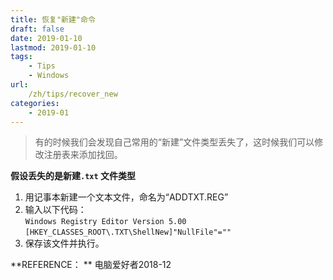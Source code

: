```yaml
---
title: 恢复"新建"命令
draft: false
date: 2019-01-10
lastmod: 2019-01-10
tags:
    - Tips
    - Windows
url:
    /zh/tips/recover_new
categories:
    - 2019-01
---
```


> 有的时候我们会发现自己常用的“新建”文件类型丢失了，这时候我们可以修改注册表来添加找回。

**假设丢失的是新建`.txt` 文件类型**     
1. 用记事本新建一个文本文件，命名为“ADDTXT.REG”     
2. 输入以下代码：      
`Windows Registry Editor Version 5.00`          
`[HKEY_CLASSES_ROOT\.TXT\ShellNew]"NullFile"=""`        
3. 保存该文件并执行。        

**REFERENCE： **
电脑爱好者2018-12
